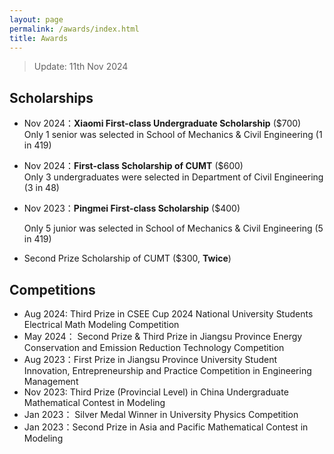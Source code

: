 ```yaml
---
layout: page
permalink: /awards/index.html
title: Awards
---
```


> Update: 11th Nov 2024

## Scholarships

- Nov 2024：**Xiaomi  First-class Undergraduate Scholarship** ($700)<br>Only 1 senior was selected in School of Mechanics & Civil Engineering (1 in 419)

- Nov 2024：**First-class Scholarship of CUMT** ($600)<br>Only 3 undergraduates were selected  in Department of Civil Engineering (3 in 48)

- Nov 2023：**Pingmei First-class Scholarship** ($400)<br>

  Only 5 junior was selected in School of Mechanics & Civil Engineering (5 in 419)

- Second Prize Scholarship of CUMT ($300, **Twice**)<br>

## Competitions

- Aug 2024:  Third Prize in CSEE Cup 2024 National University Students Electrical Math Modeling Competition
- May 2024： Second Prize & Third Prize in Jiangsu Province Energy Conservation and Emission Reduction Technology Competition
- Aug 2023：First Prize in Jiangsu Province University Student Innovation, Entrepreneurship and Practice Competition in Engineering Management
- Nov 2023: Third Prize (Provincial Level) in China Undergraduate Mathematical Contest in Modeling
- Jan 2023： Silver Medal Winner in University Physics Competition
- Jan 2023：Second Prize in Asia and Pacific Mathematical Contest in Modeling

<br>
